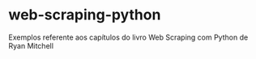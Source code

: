 # web-scraping-python
Exemplos referente aos capítulos do livro Web Scraping com Python de Ryan Mitchell
